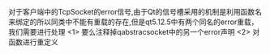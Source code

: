 对于客户端中的TcpSocket的error信号,由于Qt的信号槽采用的机制是利用函数名来绑定的所以同类中不能有重载的存在,但是qt5.12.5中有两个同名的error重载，我们需要进行处理
<1> 要么注释掉qabstracsocket中的另一个error声明
<2> 对函数进行重定义
